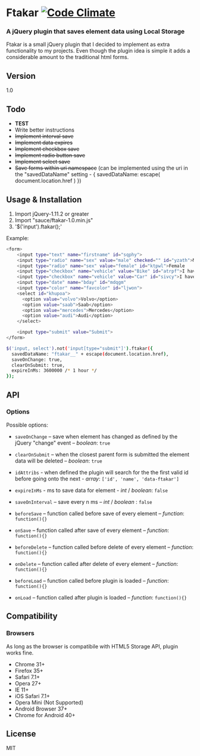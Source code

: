 # Ftakar [![Code Climate](https://codeclimate.com/github/frg/ftakar-js/badges/gpa.svg)](https://codeclimate.com/github/frg/ftakar-js)
### A jQuery plugin that saves element data using Local Storage

Ftakar is a small jQuery plugin that I decided to implement as extra functionality to my projects. Even though the plugin idea is simple it adds a considerable amount to the traditional html forms.

## Version
1.0

## Todo
 - **TEST**
 - Write better instructions
 - ~~Implement interval save~~
 - ~~Implement data expires~~
 - ~~Implement checkbox save~~
 - ~~Implement radio button save~~
 - ~~Implement select save~~
 - ~~Save forms within uri namespace~~ (can be implemented using the uri in the "savedDataName" setting - { savedDataName: escape( document.location.href ) })

##  Usage & Installation
1. Import jQuery-1.11.2 or greater
2. Import "sauce/ftakar-1.0.min.js"
3. '$('input').ftakar();'

Example:
```sh
<form>
    <input type="text" name="firstname" id="sqphy">
    <input type="radio" name="sex" value="male" checked="" id="yzath">Male
    <input type="radio" name="sex" value="female" id="ktpwl">Female
    <input type="checkbox" name="vehicle" value="Bike" id="atrpf">I have a bike
    <input type="checkbox" name="vehicle" value="Car" id="sivcy">I have a car
    <input type="date" name="bday" id="mdqgm"
    <input type="color" name="favcolor" id="ljwon">
    <select id="khupoa">
      <option value="volvo">Volvo</option>
      <option value="saab">Saab</option>
      <option value="mercedes">Mercedes</option>
      <option value="audi">Audi</option>
    </select>

    <input type="submit" value="Submit">
</form>
```

```sh
$('input, select').not('input[type="submit"]').ftakar({
  savedDataName: "ftakar__" + escape(document.location.href),
  saveOnChange: true,
  clearOnSubmit: true,
  expireInMs: 3600000 /* 1 hour */
});
```

## API

### Options
Possible options:
* `saveOnChange` – save when element has changed as defined by the jQuery "change" event – *boolean*: `true`
* `clearOnSubmit` – when the closest parent form is submitted the element data will be deleted – *boolean*: `true`
* `idAttribs` - when defined the plugin will search for the the first valid id before going onto the next - *array*: `['id', 'name', 'data-ftakar']`
* `expireInMs` - ms to save data for element - *int* / *boolean*: `false`
* `saveOnInterval` – save every n ms – *int* / *boolean* : `false`

* `beforeSave` – function called before save of every element – *function*: `function(){}`
* `onSave` – function called after save of every element – *function*: `function(){}`
* `beforeDelete` – function called before delete of every element – *function*: `function(){}`
* `onDelete` – function called after delete of every element – *function*: `function(){}`
* `beforeLoad` – function called before plugin is loaded – *function*: `function(){}`
* `onLoad` – function called after plugin is loaded – *function*: `function(){}`

## Compatibility

### Browsers
As long as the browser is compatibile with HTML5 Storage API, plugin works fine.

* Chrome 31+
* Firefox 35+
* Safari 7.1+
* Opera 27+
* IE 11+
* iOS Safari 7.1+
* Opera Mini (Not Supported)
* Android Browser 37+
* Chrome for Android 40+

## License
MIT
